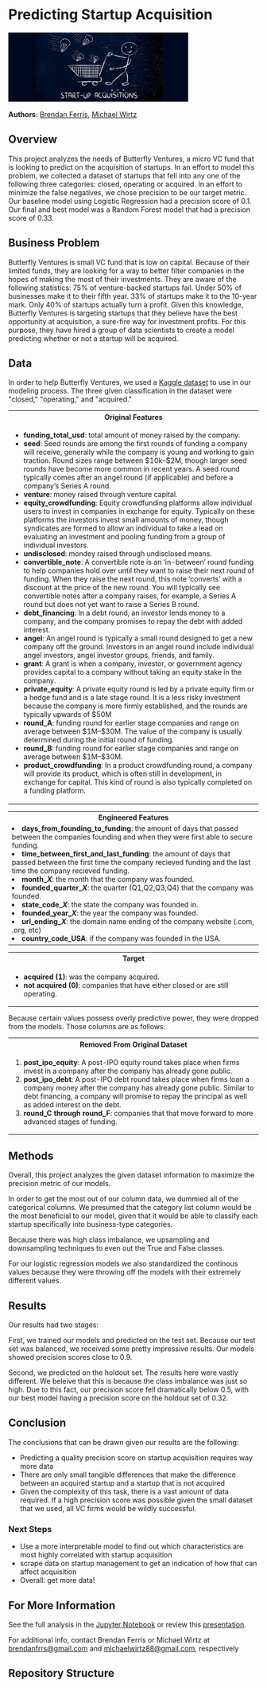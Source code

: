 # Predicting Startup Acquisition 

![startup.jpeg](./images/startup_acquisitions_blue.jpeg
)

**Authors**: [Brendan Ferris](mailto:brendanfrrs@gmail.com), [Michael Wirtz](mailto:michaelwirtz88@gmail.com)

## Overview

This project analyzes the needs of Butterfly Ventures, a micro VC fund that is looking to predict on the acquisition of startups. In an effort to model this problem, we collected a dataset of startups that fell into any one of the following three categories: closed, operating or acquired. In an effort to minimize the false negatives, we chose precision to be our target metric. Our baseline model using Logistic Regression had a precision score of 0.1. Our final and best model was a Random Forest model that had a precision score of 0.33. 

## Business Problem

Butterfly Ventures is small VC fund that is low on capital. Because of their limited funds, they are looking for a way to better filter companies in the hopes of making the most of their investments. They are aware of the following statistics: 75% of venture-backed startups fail. Under 50% of businesses make it to their fifth year. 33% of startups make it to the 10-year mark. Only 40% of startups actually turn a profit. Given this knowledge, Butterfly Ventures is targeting startups that they believe have the best opportunity at acquisition, a sure-fire way for investment profits. For this purpose, they have hired a group of data scientists to create a model predicting whether or not a startup will be acquired. 


## Data 

In order to help Butterfly Ventures, we used a [Kaggle dataset](https://www.kaggle.com/arindam235/startup-investments-crunchbase) to use in our modeling process. The three given classification in the dataset were "closed," "operating," and "acquired."

<table>
<tr>
<th> Original Features </th>
</tr>
<tr>
<td>

<ul>
<li> <b>funding_total_usd</b>: total amount of money raised by the company.</li>
<li> <b>seed</b>: Seed rounds are among the first rounds of funding a company will receive, generally while the company is young and working to gain traction. Round sizes range between $10k–$2M, though larger seed rounds have become more common in recent years. A seed round typically comes after an angel round (if applicable) and before a company’s Series A round. </li>
<li> <b>venture</b>: money raised through venture capital.</li>
<li> <b>equity_crowdfunding</b>: Equity crowdfunding platforms allow individual users to invest in companies in exchange for equity. Typically on these platforms the investors invest small amounts of money, though syndicates are formed to allow an individual to take a lead on evaluating an investment and pooling funding from a group of individual investors.</li>
<li> <b>undisclosed</b>: mondey raised through undisclosed means.</li>
<li> <b>convertible_note</b>: A convertible note is an ‘in-between’ round funding to help companies hold over until they want to raise their next round of funding. When they raise the next round, this note ‘converts’ with a discount at the price of the new round. You will typically see convertible notes after a company raises, for example, a Series A round but does not yet want to raise a Series B round.</li>
<li> <b>debt_financing</b>: In a debt round, an investor lends money to a company, and the company promises to repay the debt with added interest.</li>
<li> <b>angel</b>: An angel round is typically a small round designed to get a new company off the ground. Investors in an angel round include individual angel investors, angel investor groups, friends, and family. </li>
<li> <b>grant</b>: A grant is when a company, investor, or government agency provides capital to a company without taking an equity stake in the company.</li>
<li><b>private_equity</b>: A private equity round is led by a private equity firm or a hedge fund and is a late stage round. It is a less risky investment because the company is more firmly established, and the rounds are typically upwards of $50M</li>
<li><b>round_A</b>: funding round for earlier stage companies and range on average between $1M–$30M. The value of the company is usually determined during the initial round of funding.</li>
<li><b>round_B</b>: funding round for earlier stage companies and range on average between $1M–$30M.</li>
<li><b>product_crowdfunding</b>: In a product crowdfunding round, a company will provide its product, which is often still in development, in exchange for capital. This kind of round is also typically completed on a funding platform.</li>

</ul>

</td>

</td>
</tr>
</table>

<table>
<tr>
<th> Engineered Features </th>
</tr>
<tr>
<td>

<li><b>days_from_founding_to_funding</b>: the amount of days that passed between the companies founding and when they were first able to secure funding.</li>
<li><b>time_between_first_and_last_funding</b>: the amount of days that passed between the first time the company recieved funding and the last time the company recieved funding.</li>
<li><b>month_<i>X</i></b>: the month that the company was founded. </li>
<li><b>founded_quarter_<i>X</i></b>: the quarter (Q1,Q2,Q3,Q4) that the company was founded.</li>
<li><b>state_code_<i>X</i></b>: the state the company was founded in.</li>
<li><b>founded_year_<i>X</i></b>: the year the company was founded.</li>
<li><b>url_ending_<i>X</i></b>: the domain name ending of the company website (.com, .org, etc)</li>
<li><b>country_code_USA</b>: if the company was founded in the USA.</li>


</td>
</tr>
</table>

<table>
<tr>
<th> Target </th>
</tr>
<tr>
<td>

<ul>
<li> <b>acquired (1)</b>: was the company acquired.</li>
<li> <b>not acquired (0)</b>: companies that have either closed or are still operating.                 </li>
</ul>

</td>
</tr>
</table>

Because certain values possess overly predictive power, they were dropped from the models. Those columns are as follows: 


<table>
<tr>
<th> Removed From Original Dataset </th>
</tr>
<tr>
<td>

<ol>
<li> <b>post_ipo_equity</b>: A post-IPO equity round takes place when firms invest in a company after the company has already gone public.</li>
<li> <b>post_ipo_debt</b>: A post-IPO debt round takes place when firms loan a company money after the company has already gone public. Similar to debt financing, a company will promise to repay the principal as well as added interest on the debt.                 </li>
<li> <b>round_C through round_F</b>: companies that that move forward to more advanced stages of funding.</li>
</ol>

</td>
</tr>
</table>

## Methods

Overall, this project analyzes the given dataset information to maximize the precision metric of our models. 

In order to get the most out of our column data, we dummied all of the categorical columns. We presumed that the category list column would be the most beneficial to our model, given that it would be able to classify each startup specifically into business-type categories. 

Because there was high class imbalance, we upsampling and downsampling techniques to even out the True and False classes.

For our logistic regression models we also standardized the continous values because they were throwing off the models with their extremely different values. 

## Results

Our results had two stages: 

First, we trained our models and predicted on the test set. Because our test set was balanced, we received some pretty impressive results. Our models showed precision scores close to 0.9. 

Second, we predicted on the holdout set. The results here were vastly different. We beleive that this is because the class imbalance was just so high. Due to this fact, our precision score fell dramatically below 0.5, with our best model having a precision score on the holdout set of 0.32. 

## Conclusion

The conclusions that can be drawn given our results are the following:

- Predicting a quality precision score on startup acquisition requires way more data
- There are only small tangible differences that make the difference between an acquired startup and a startup that is not acquired
- Given the complexity of this task, there is a vast amount of data required. If a high precision score was possible given the small dataset that we used, all VC firms would be wildly successful.


### Next Steps

- Use a more interpretable model to find out which characteristics are most highly correlated with startup acquisition
- scrape data on startup management to get an indication of how that can affect acquisition 
- Overall: get more data! 


## For More Information

See the full analysis in the [Jupyter Notebook](./code_success_movie.ipynb) or review this [presentation](./slides_successful_movie.pdf).

For additional info, contact Brendan Ferris or Michael Wirtz at
[brendanfrrs@gmail.com](mailto:brendanfrrs@gmail.com) and [michaelwirtz88@gmail.com](mailto:michaelwirtz88@gmail.com), respectively

## Repository Structure
